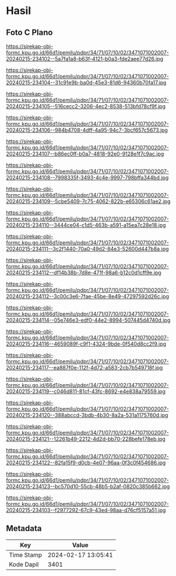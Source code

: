 # Hasil

## Foto C Plano

https://sirekap-obj-formc.kpu.go.id/66d1/pemilu/pdpr/34/71/07/10/02/3471071002007-20240215-234102--5a7fa1a8-b63f-4121-b0a3-fde2aee77d26.jpg

https://sirekap-obj-formc.kpu.go.id/66d1/pemilu/pdpr/34/71/07/10/02/3471071002007-20240215-234104--31c91e9b-ba0d-45e3-81d6-94360b70fa17.jpg

https://sirekap-obj-formc.kpu.go.id/66d1/pemilu/pdpr/34/71/07/10/02/3471071002007-20240215-234105--516cecc2-3206-4ec2-8538-513bfd78cf9f.jpg

https://sirekap-obj-formc.kpu.go.id/66d1/pemilu/pdpr/34/71/07/10/02/3471071002007-20240215-234106--984b4708-4dff-4a95-94c7-3bcf657c5673.jpg

https://sirekap-obj-formc.kpu.go.id/66d1/pemilu/pdpr/34/71/07/10/02/3471071002007-20240215-234107--b86ec0ff-b0a7-4818-92e0-9128e1f7c9ac.jpg

https://sirekap-obj-formc.kpu.go.id/66d1/pemilu/pdpr/34/71/07/10/02/3471071002007-20240215-234108--7998335f-3493-4c4e-9997-798bffa344bd.jpg

https://sirekap-obj-formc.kpu.go.id/66d1/pemilu/pdpr/34/71/07/10/02/3471071002007-20240215-234109--5cbe5409-7c75-4062-822b-e65306c61ae2.jpg

https://sirekap-obj-formc.kpu.go.id/66d1/pemilu/pdpr/34/71/07/10/02/3471071002007-20240215-234110--3444ce04-c1d5-463b-a591-a15ea7c28e18.jpg

https://sirekap-obj-formc.kpu.go.id/66d1/pemilu/pdpr/34/71/07/10/02/3471071002007-20240215-234111--3c2f1440-70a0-49d2-84e3-52600d447b8a.jpg

https://sirekap-obj-formc.kpu.go.id/66d1/pemilu/pdpr/34/71/07/10/02/3471071002007-20240215-234112--df14b38b-7d8e-471f-98a6-b12c0d1cff9e.jpg

https://sirekap-obj-formc.kpu.go.id/66d1/pemilu/pdpr/34/71/07/10/02/3471071002007-20240215-234112--3c00c3e6-7fae-45be-8e49-47297592d26c.jpg

https://sirekap-obj-formc.kpu.go.id/66d1/pemilu/pdpr/34/71/07/10/02/3471071002007-20240215-234114--05e746e3-edf0-44e2-8994-507445d4740d.jpg

https://sirekap-obj-formc.kpu.go.id/66d1/pemilu/pdpr/34/71/07/10/02/3471071002007-20240215-234116--4659089f-c9f1-4324-9bde-0f540d8cc2f9.jpg

https://sirekap-obj-formc.kpu.go.id/66d1/pemilu/pdpr/34/71/07/10/02/3471071002007-20240215-234117--ea887f0e-112f-4d72-a583-2cb7b549718f.jpg

https://sirekap-obj-formc.kpu.go.id/66d1/pemilu/pdpr/34/71/07/10/02/3471071002007-20240215-234119--c046d811-81cf-43fc-8692-e4e838a79559.jpg

https://sirekap-obj-formc.kpu.go.id/66d1/pemilu/pdpr/34/71/07/10/02/3471071002007-20240215-234120--388abccd-3bdb-4b30-8a2a-531a1175760d.jpg

https://sirekap-obj-formc.kpu.go.id/66d1/pemilu/pdpr/34/71/07/10/02/3471071002007-20240215-234121--12261b49-2212-4d2d-bb70-228befe178eb.jpg

https://sirekap-obj-formc.kpu.go.id/66d1/pemilu/pdpr/34/71/07/10/02/3471071002007-20240215-234122--82fa15f9-d0cb-4e07-96aa-0f3c0f454686.jpg

https://sirekap-obj-formc.kpu.go.id/66d1/pemilu/pdpr/34/71/07/10/02/3471071002007-20240215-234123--bc570d10-55cb-48b5-b2af-0820c385b662.jpg

https://sirekap-obj-formc.kpu.go.id/66d1/pemilu/pdpr/34/71/07/10/02/3471071002007-20240215-234103--f2977292-67c9-43ed-98aa-d76cf5157a51.jpg


## Metadata

| Key        | Value               |
| ---------- | ------------------- |
| Time Stamp | 2024-02-17 13:05:41 |
| Kode Dapil | 3401                |



